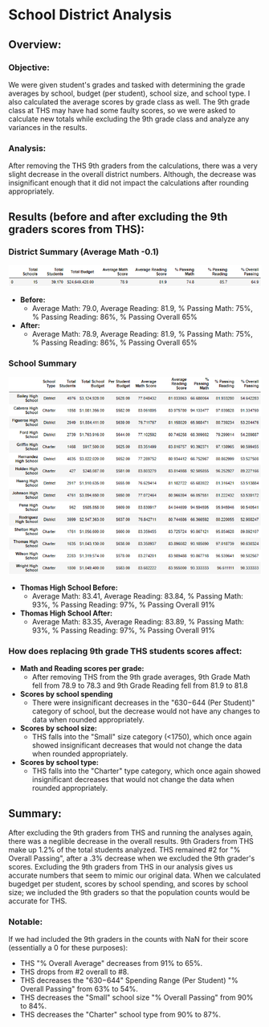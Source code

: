 # School District Analysis
## Overview:
### Objective:

We were given student's grades and tasked with determining the grade averages by school, budget (per student), school size, and school type. I also calculated the average scores by grade class as well. The 9th grade class at THS may have had some faulty scores, so we were asked to calculate new totals while excluding the 9th grade class and analyze any variances in the results.

### Analysis:

After removing the THS 9th graders from the calculations, there was a very slight decrease in the overall district numbers. Although, the decrease was insignificant enough that it did not impact the calculations after rounding appropriately.

## Results (before and after excluding the 9th graders scores from THS):
### District Summary (Average Math -0.1)
![district_summary_df](Resources/district_summary_df.png)
- **Before:**
  - Average Math: 79.0, Average Reading: 81.9, % Passing Math: 75%, % Passing Reading: 86%, % Passing Overall 65%
- **After:**
  - Average Math: 78.9, Average Reading: 81.9, % Passing Math: 75%, % Passing Reading: 86%, % Passing Overall 65%
### School Summary
![per_school_summary_df](Resources/per_school_summary_df.png)
- **Thomas High School Before:**
  - Average Math: 83.41, Average Reading: 83.84, % Passing Math: 93%, % Passing Reading: 97%, % Passing Overall 91%
- **Thomas High School After:**
  - Average Math: 83.35, Average Reading: 83.89, % Passing Math: 93%, % Passing Reading: 97%, % Passing Overall 91%

### How does replacing 9th grade THS students scores affect:
- **Math and Reading scores per grade:**
  - After removing THS from the 9th grade averages, 9th Grade Math fell from 78.9 to 78.3 and 9th Grade Reading fell from 81.9 to 81.8
- **Scores by school spending**
  - There were insignificant decreases in the "$630-$644 (Per Student)" category of school, but the decrease would not have any changes to data when rounded appropriately.
- **Scores by school size:**
  - THS falls into the "Small" size category (<1750), which once again showed insignificant decreases that would not change the data when rounded appropriately.
- **Scores by school type:**
  - THS falls into the "Charter" type category, which once again showed insignificant decreases that would not change the data when rounded appropriately.

## Summary:
After excluding the 9th graders from THS and running the analyses again, there was a neglible decrease in the overall results. 9th Graders from THS make up 1.2% of the total students analyzed. THS remained #2 for "% Overall Passing", after a .3% decrease when we excluded the 9th grader's scores. Excluding the 9th graders from THS in our analysis gives us accurate numbers that seem to mimic our original data. When we calculated bugedget per student, scores by school spending, and scores by school size; we included the 9th graders so that the population counts would be accurate for THS.

### Notable:
If we had included the 9th graders in the counts with NaN for their score (essentially a 0 for these purposes):
- THS "% Overall Average" decreases from 91% to 65%.
- THS drops from #2 overall to #8.
- THS decreases the "$630-$644" Spending Range (Per Student) "% Overall Passing" from 63% to 54%.
- THS decreases the "Small" school size "% Overall Passing" from 90% to 84%.
- THS decreases the "Charter" school type from 90% to 87%.
